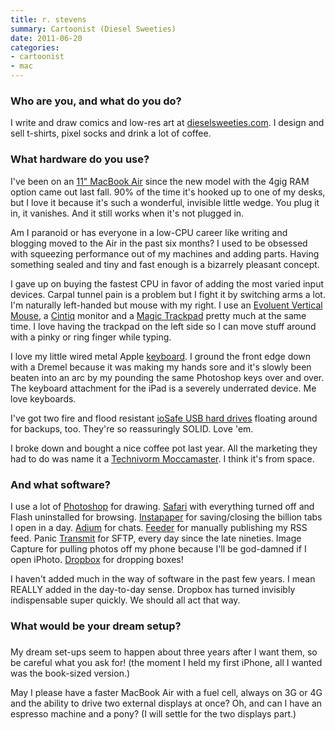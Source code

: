 ```yaml
---
title: r. stevens
summary: Cartoonist (Diesel Sweeties)
date: 2011-06-20
categories:
- cartoonist
- mac
---
```


### Who are you, and what do you do?

I write and draw comics and low-res art at [dieselsweeties.com](http://dieselsweeties.com/ "Richard's long-running comic."). I design and sell t-shirts, pixel socks and drink a lot of coffee.

### What hardware do you use?

I've been on an [11" MacBook Air][macbook-air] since the new model with the 4gig RAM option came out last fall. 90% of the time it's hooked up to one of my desks, but I love it because it's such a wonderful, invisible little wedge. You plug it in, it vanishes. And it still works when it's not plugged in.

Am I paranoid or has everyone in a low-CPU career like writing and blogging moved to the Air in the past six months? I used to be obsessed with squeezing performance out of my machines and adding parts. Having something sealed and tiny and fast enough is a bizarrely pleasant concept.

I gave up on buying the fastest CPU in favor of adding the most varied input devices. Carpal tunnel pain is a problem but I fight it by switching arms a lot. I'm naturally left-handed but mouse with my right. I use an [Evoluent Vertical Mouse][verticalmouse], a [Cintiq][] monitor and a [Magic Trackpad][magic-trackpad] pretty much at the same time. I love having the trackpad on the left side so I can move stuff around with a pinky or ring finger while typing.

I love my little wired metal Apple [keyboard][]. I ground the front edge down with a Dremel because it was making my hands sore and it's slowly been beaten into an arc by my pounding the same Photoshop keys over and over. The keyboard attachment for the iPad is a severely underrated device. Me love keyboards.

I've got two fire and flood resistant [ioSafe USB hard drives][solo] floating around for backups, too. They're so reassuringly SOLID. Love 'em.

I broke down and bought a nice coffee pot last year. All the marketing they had to do was name it a [Technivorm Moccamaster][moccamaster-kb-741]. I think it's from space.

### And what software?

I use a lot of [Photoshop][] for drawing. [Safari][] with everything turned off and Flash uninstalled for browsing. [Instapaper][] for saving/closing the billion tabs I open in a day. [Adium][] for chats. [Feeder][] for manually publishing my RSS feed. Panic [Transmit][] for SFTP, every day since the late nineties. Image Capture for pulling photos off my phone because I'll be god-damned if I open iPhoto. [Dropbox][] for dropping boxes!

I haven't added much in the way of software in the past few years. I mean REALLY added in the day-to-day sense. Dropbox has turned invisibly indispensable super quickly. We should all act that way.

### What would be your dream setup?

###

My dream set-ups seem to happen about three years after I want them, so be careful what you ask for! (the moment I held my first iPhone, all I wanted was the book-sized version.)

May I please have a faster MacBook Air with a fuel cell, always on 3G or 4G and the ability to drive two external displays at once? Oh, and can I have an espresso machine and a pony? (I will settle for the two displays part.)

[adium]: https://en.wikipedia.org/wiki/Adium "A multi-protocol chat application for the Mac."
[cintiq]: https://www.wacom.com/en-us/us/cintiq "A computer screen you can draw on."
[dropbox]: https://www.dropbox.com/ "Online syncing and storage."
[feeder]: http://reinventedsoftware.com/feeder/ "Mac software for creating and publishing RSS/Atom feeds."
[instapaper]: http://web.archive.org/web/20221226091924/https://www.instapaper.com/ "A web tool for saving pages to read later."
[keyboard]: https://www.apple.com/us/shop/goto/mac/accessories "The keyboard."
[macbook-air]: https://www.apple.com/macbook-air/ "A very thin laptop."
[magic-trackpad]: https://en.wikipedia.org/wiki/Magic_Trackpad "A trackpad for desktop machines."
[moccamaster-kb-741]: https://technivorm.com/products/glass/kb-741-brushed/ "A coffee brewer."
[photoshop]: https://www.adobe.com/products/photoshop.html "A bitmap image editor."
[safari]: https://www.apple.com/safari/ "A fast web browser."
[solo]: http://web.archive.org/web/20210502035705/http://www.amazon.com/Fireproof-Waterproof-External-Recovery-SL1000GBUSB20/dp/B001TNR8EI "A fireproof, waterproof external hard drive."
[transmit]: https://panic.com/transmit/ "An FTP/SFTP client for the Mac."
[verticalmouse]: http://evoluent.com/products/vm4rw/ "A unique wireless mouse."
